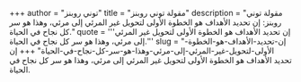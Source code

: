 +++
author = "توني روبنز"
title = "مقولة توني روبنز"
description = "مقولة توني روبنز: إن تحديد الأهداف هو الخطوة الأولى لتحويل غير المرئي إلى مرئي، وهذا هو سر كل نجاح في الحياة."
quote = '''إن تحديد الأهداف هو الخطوة الأولى لتحويل غير المرئي إلى مرئي، وهذا هو سر كل نجاح في الحياة.''' 
slug = "إن-تحديد-الأهداف-هو-الخطوة-الأولى-لتحويل-غير-المرئي-إلى-مرئي-وهذا-هو-سر-كل-نجاح-في-الحياة"
+++
إن تحديد الأهداف هو الخطوة الأولى لتحويل غير المرئي إلى مرئي، وهذا هو سر كل نجاح في الحياة.
